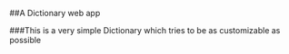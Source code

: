 ##A Dictionary web app

###This is a very simple Dictionary which tries to be as customizable as possible
